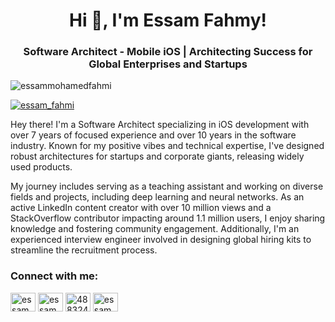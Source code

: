 <h1 align="center">Hi 👋, I'm Essam Fahmy!</h1>
<h3 align="center">Software Architect - Mobile iOS | Architecting Success for Global Enterprises and Startups</h3>

<p align="left"> <img src="https://komarev.com/ghpvc/?username=essammohamedfahmi&label=Profile%20views&color=0e75b6&style=flat" alt="essammohamedfahmi" /> </p>

<p align="left"> <a href="https://twitter.com/essam_fahmi" target="blank"><img src="https://img.shields.io/twitter/follow/essam_fahmi?logo=twitter&style=for-the-badge" alt="essam_fahmi" /></a> </p>

Hey there! I'm a Software Architect specializing in iOS development with over 7 years of focused experience and over 10 years in the software industry. Known for my positive vibes and technical expertise, I've designed robust architectures for startups and corporate giants, releasing widely used products.

My journey includes serving as a teaching assistant and working on diverse fields and projects, including deep learning and neural networks. As an active LinkedIn content creator with over 10 million views and a StackOverflow contributor impacting around 1.1 million users, I enjoy sharing knowledge and fostering community engagement. Additionally, I'm an experienced interview engineer involved in designing global hiring kits to streamline the recruitment process.

<h3 align="left">Connect with me:</h3>
<p align="left">
<a href="https://twitter.com/essam_fahmi" target="blank"><img align="center" src="https://raw.githubusercontent.com/rahuldkjain/github-profile-readme-generator/master/src/images/icons/Social/twitter.svg" alt="essam_fahmi" height="30" width="40" /></a>
<a href="https://linkedin.com/in/essammohamedomran" target="blank"><img align="center" src="https://raw.githubusercontent.com/rahuldkjain/github-profile-readme-generator/master/src/images/icons/Social/linked-in-alt.svg" alt="essammohamedomran" height="30" width="40" /></a>
<a href="https://stackoverflow.com/users/4883249/essam-fahmy" target="blank"><img align="center" src="https://raw.githubusercontent.com/rahuldkjain/github-profile-readme-generator/master/src/images/icons/Social/stack-overflow.svg" alt="4883249/essam-fahmy" height="30" width="40" /></a>
<a href="https://www.youtube.com/channel/UCa3YZDUOBBzwIQBn4HzKoQw" target="blank"><img align="center" src="https://raw.githubusercontent.com/rahuldkjain/github-profile-readme-generator/master/src/images/icons/Social/youtube.svg" alt="essam_fahmi" height="30" width="40" /></a>
</p>
